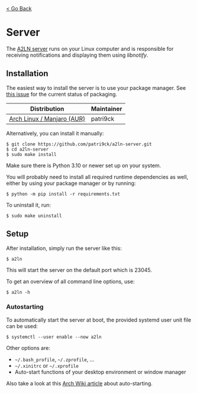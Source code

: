 [< Go Back](index.md)

# Server
The [A2LN server](https://github.com/patri9ck/a2ln-server) runs on your Linux computer and is responsible for receiving notifications and displaying them using _libnotify_.

## Installation
The easiest way to install the server is to use your package manager. See [this issue](https://github.com/patri9ck/a2ln-server/issues/2) for the current status of packaging.

Distribution | Maintainer
------------ | ----------
[Arch Linux / Manjaro (AUR)](https://aur.archlinux.org/packages/a2ln/) | patri9ck

Alternatively, you can install it manually:
```
$ git clone https://github.com/patri9ck/a2ln-server.git
$ cd a2ln-server
$ sudo make install
```
Make sure there is Python 3.10 or newer set up on your system.

You will probably need to install all required runtime dependencies as well, either by using your package manager or by running:
```
$ python -m pip install -r requirements.txt
```

To uninstall it, run:
```
$ sudo make uninstall
```

## Setup
After installation, simply run the server like this:
```
$ a2ln
```
This will start the server on the default port which is 23045.

To get an overview of all command line options, use:
```
$ a2ln -h
```
### Autostarting
To automatically start the server at boot, the provided systemd user unit file can be used:
```
$ systemctl --user enable --now a2ln
```

Other options are:
- `~/.bash_profile`, `~/.zprofile`, ...
- `~/.xinitrc` or `~/.xprofile`
- Auto-start functions of your desktop environment or window manager

Also take a look at this [Arch Wiki article](https://wiki.archlinux.org/title/autostarting) about auto-starting.
